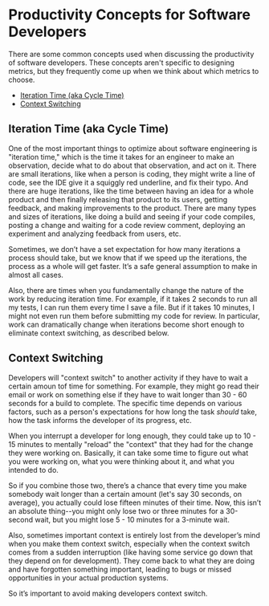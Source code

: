 # Productivity Concepts for Software Developers

There are some common concepts used when discussing the productivity of software
developers. These concepts aren't specific to designing metrics, but they
frequently come up when we think about which metrics to choose.

- [Iteration Time (aka Cycle Time)](#iteration-time-aka-cycle-time)
- [Context Switching](#context-switching)

## Iteration Time (aka Cycle Time)

One of the most important things to optimize about software engineering is
"iteration time," which is the time it takes for an engineer to make an
observation, decide what to do about that observation, and act on it. There are
small iterations, like when a person is coding, they might write a line of code,
see the IDE give it a squiggly red underline, and fix their typo. And there are
huge iterations, like the time between having an idea for a whole product and
then finally releasing that product to its users, getting feedback, and making
improvements to the product. There are many types and sizes of iterations, like
doing a build and seeing if your code compiles, posting a change and waiting for
a code review comment, deploying an experiment and analyzing feedback from
users, etc.

Sometimes, we don’t have a set expectation for how many iterations a process
should take, but we know that if we speed up the iterations, the process as a
whole will get faster. It’s a safe general assumption to make in almost all
cases. 

Also, there are times when you fundamentally change the nature of the work by
reducing iteration time. For example, if it takes 2 seconds to run all my tests,
I can run them every time I save a file. But if it takes 10 minutes, I might not
even run them before submitting my code for review. In particular, work can
dramatically change when iterations become short enough to eliminate context
switching, as described below. 

## Context Switching

Developers will "context switch" to another activity if they have to wait a
certain amoun tof time for something. For example, they might go read their
email or work on something else if they have to wait longer than 30 - 60 seconds
for a build to complete. The specific time depends on various factors, such as a
person's expectations for how long the task _should_ take, how the task informs
the developer of its progress, etc.

When you interrupt a developer for long enough, they could take up to 10 - 15
minutes to mentally "reload" the "context" that they had for the change they
were working on. Basically, it can take some time to figure out what you were
working on, what you were thinking about it, and what you intended to do.

So if you combine those two, there’s a chance that every time you make somebody
wait longer than a certain amount (let's say 30 seconds, on average), you
actually could lose fifteen minutes of their time. Now, this isn’t an absolute
thing--you might only lose two or three minutes for a 30-second wait, but you
might lose 5 - 10 minutes for a 3-minute wait.

Also, sometimes important context is entirely lost from the developer’s mind
when you make them context switch, especially when the context switch comes from
a sudden interruption (like having some service go down that they depend on for
development). They come back to what they are doing and have forgotten something
important, leading to bugs or missed opportunities in your actual production
systems.

So it’s important to avoid making developers context switch.